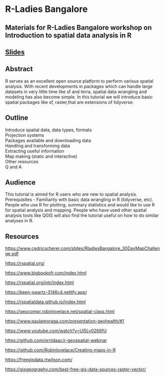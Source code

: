 # R-Ladies Bangalore

## Materials for R-Ladies Bangalore workshop on Introduction to spatial data analysis in R

## [Slides](https://rladies-bangalore-spatial-analysis.netlify.app/)

## Abstract

R serves as an excellent open source platform to perform various spatial analysis. With recent developments in packages which can handle large datasets in very little time like sf and terra, spatial data wrangling and modeling has also become simple. In this tutorial we will introduce basic spatial packages like sf, raster,that are extensions of tidyverse. 

## Outline

Introduce spatial data, data types, formats   
Projection systems   
Packages available and downloading data   
Handling and transforming data   
Extracting useful information   
Map making (static and interactive)   
Other resources   
Q and A

## Audience

This tutorial is aimed for R users who are new to spatial analysis. Prerequisites - Familiarity with basic data wrangling in R (tidyverse, etc). People who use R for plotting, summary statistics and would like to use R for spatial analysis and mapping. People who have used other spatial analysis tools like QGIS will also find the tutorial useful on
how to do similar analyses in R.

## Resources

https://www.cedricscherer.com/slides/RladiesBangalore_30DayMapChallenge.pdf

https://rspatial.org/

https://www.bigbookofr.com/index.html

https://rspatial.org/intr/index.html 

https://keen-swartz-3146c4.netlify.app/ 

https://rspatialdata.github.io/index.html

https://geocompr.robinlovelace.net/spatial-class.html

https://www.paulamoraga.com/presentation-geohealth/#1

https://www.youtube.com/watch?v=Ul5Ly0266fU

https://github.com/ornldaac/r-geospatial-webinar

https://github.com/Robinlovelace/Creating-maps-in-R 

https://freegisdata.rtwilson.com/ 

https://gisgeography.com/best-free-gis-data-sources-raster-vector/ 
